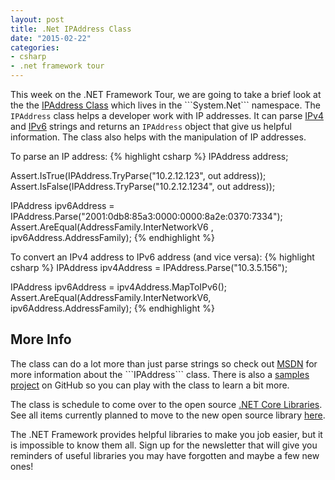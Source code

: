 ```yaml
---
layout: post
title: .Net IPAddress Class
date: "2015-02-22"
categories:
- csharp
- .net framework tour
---
```


This week on the .NET Framework Tour, we are going to take a brief look at the the [IPAddress Class](https://msdn.microsoft.com/en-us/library/System.Net.IPAddress(v=vs.110).aspx) which lives in the  ```System.Net``` namespace.  The ```IPAddress``` class helps a developer work with IP addresses.  It can parse [IPv4](http://en.wikipedia.org/wiki/IPv4) and [IPv6](http://en.wikipedia.org/wiki/IPv6_address) strings and returns an ```IPAddress``` object that give us helpful information.  The class also helps with the manipulation of IP addresses.

To parse an IP address:
{% highlight csharp %}
IPAddress address;

Assert.IsTrue(IPAddress.TryParse("10.2.12.123", out address));
Assert.IsFalse(IPAddress.TryParse("10.2.12.1234", out address));

IPAddress ipv6Address = IPAddress.Parse("2001:0db8:85a3:0000:0000:8a2e:0370:7334");
Assert.AreEqual(AddressFamily.InterNetworkV6 , ipv6Address.AddressFamily);
{% endhighlight %}


To convert an IPv4 address to IPv6 address (and vice versa):
{% highlight csharp %}
IPAddress ipv4Address = IPAddress.Parse("10.3.5.156");

IPAddress ipv6Address = ipv4Address.MapToIPv6();
Assert.AreEqual(AddressFamily.InterNetworkV6, ipv6Address.AddressFamily);
{% endhighlight %}

## More Info

The class can do a lot more than just parse strings so check out [MSDN](https://msdn.microsoft.com/en-us/library/System.Net.IPAddress(v=vs.110).aspx) for more information about the ```IPAddress``` class.  There is also a [samples project](https://github.com/jsturtevant/DotNetTour) on GitHub so you can play with the class to learn a bit more.

The class is schedule to come over to the open source [.NET Core Libraries](https://github.com/dotnet/corefx).  See all items currently planned to move to the new open source library [here](http://blogs.msdn.com/cfs-file.ashx/__key/communityserver-components-postattachments/00-10-58-94-19/NetCore_5F00_OpenSourceUpdate.xlsx).

<p class="message">
The .NET Framework provides helpful libraries to make you job easier, but it is impossible to know them all.  Sign up for the newsletter that will give you reminders of useful libraries you may have forgotten and maybe a few new ones!
</p>
